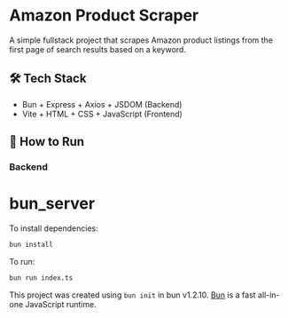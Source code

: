 # Amazon Product Scraper

A simple fullstack project that scrapes Amazon product listings from the first page of search results based on a keyword.

## 🛠️ Tech Stack

- Bun + Express + Axios + JSDOM (Backend)
- Vite + HTML + CSS + JavaScript (Frontend)

## 🚀 How to Run

### Backend

# bun_server

To install dependencies:

```bash
bun install
```

To run:

```bash
bun run index.ts
```

This project was created using `bun init` in bun v1.2.10. [Bun](https://bun.sh) is a fast all-in-one JavaScript runtime.
